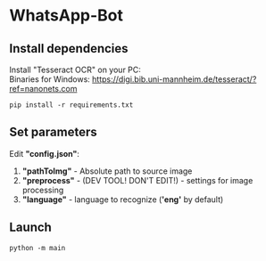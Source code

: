 # WhatsApp-Bot

## Install dependencies
Install "Tesseract OCR" on your PC:   
Binaries for Windows: https://digi.bib.uni-mannheim.de/tesseract/?ref=nanonets.com
```commandline
pip install -r requirements.txt
```

## Set parameters

Edit **"config.json"**:    
1) **"pathToImg"** - Absolute path to source image
2) **"preprocess"** - (DEV TOOL! DON'T EDIT!) - settings for image processing
3) **"language"** - language to recognize (**'eng'** by default)

## Launch
```commandline
python -m main
```
